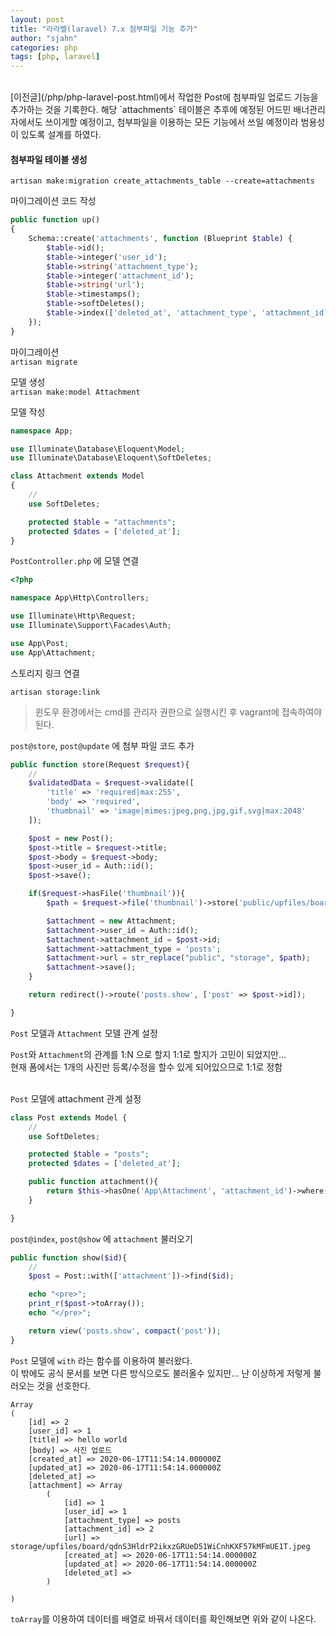```yaml
---
layout: post
title: "라라벨(laravel) 7.x 첨부파일 기능 추가"
author: "sjahn"
categories: php
tags: [php, laravel]
---
```


<br>
[이전글](/php/php-laravel-post.html)에서 작업한 Post에 첨부파일 업로드 기능을 추가하는 것을 기록한다.  
해당 `attachments` 테이블은 추후에 예정된 어드민 배너관리자에서도 쓰이게할 예정이고, 첨부파일을 이용하는 모든 기능에서 쓰일 예정이라
범용성이 있도록 설계를 하였다.
<br>

#### 첨부파일 테이블 생성

`artisan make:migration create_attachments_table --create=attachments`

마이그레이션 코드 작성  
```php
public function up()
{
    Schema::create('attachments', function (Blueprint $table) {
        $table->id();
        $table->integer('user_id');
        $table->string('attachment_type');
        $table->integer('attachment_id');
        $table->string('url');
        $table->timestamps();
        $table->softDeletes();
        $table->index(['deleted_at', 'attachment_type', 'attachment_id']);
    });
}
```

마이그레이션  
`artisan migrate`

모델 생성  
`artisan make:model Attachment`

모델 작성  
```php
namespace App;

use Illuminate\Database\Eloquent\Model;
use Illuminate\Database\Eloquent\SoftDeletes;

class Attachment extends Model
{
    //
    use SoftDeletes;

    protected $table = "attachments";
    protected $dates = ['deleted_at'];
}
```

`PostController.php` 에 모델 연결  

```php
<?php

namespace App\Http\Controllers;

use Illuminate\Http\Request;
use Illuminate\Support\Facades\Auth;

use App\Post;
use App\Attachment;
```

스토리지 링크 연결  

`artisan storage:link`

> 윈도우 환경에서는 cmd를 관리자 권한으로 실행시킨 후 vagrant에 접속하여야 된다.  

`post@store`, `post@update` 에 첨부 파일 코드 추가  

```php
public function store(Request $request){
    //
    $validatedData = $request->validate([
        'title' => 'required|max:255',
        'body' => 'required',
        'thumbnail' => 'image|mimes:jpeg,png,jpg,gif,svg|max:2048'
    ]);

    $post = new Post();
    $post->title = $request->title;
    $post->body = $request->body;
    $post->user_id = Auth::id();
    $post->save();

    if($request->hasFile('thumbnail')){
        $path = $request->file('thumbnail')->store('public/upfiles/board');

        $attachment = new Attachment;
        $attachment->user_id = Auth::id();
        $attachment->attachment_id = $post->id;
        $attachment->attachment_type = 'posts';
        $attachment->url = str_replace("public", "storage", $path);
        $attachment->save();
    }

    return redirect()->route('posts.show', ['post' => $post->id]);

}
```

`Post` 모델과 `Attachment` 모델 관계 설정  

`Post`와 `Attachment`의 관계를 1:N 으로 할지 1:1로 할지가 고민이 되었지만...  
현재 폼에서는 1개의 사진만 등록/수정을 할수 있게 되어있으므로 1:1로 정함  
<br>

`Post` 모델에 attachment 관계 설정  

```php
class Post extends Model {
    //
    use SoftDeletes;

    protected $table = "posts";
    protected $dates = ['deleted_at'];

    public function attachment(){
        return $this->hasOne('App\Attachment', 'attachment_id')->where('attachment_type', 'posts');
    }

}
```

`post@index`, `post@show` 에 `attachment` 불러오기  

```php
public function show($id){
    //
    $post = Post::with(['attachment'])->find($id);

    echo "<pre>";
    print_r($post->toArray());
    echo "</pre>";

    return view('posts.show', compact('post'));
}
```

`Post` 모델에 `with` 라는 함수를 이용하여 불러왔다.  
이 밖에도 공식 문서를 보면 다른 방식으로도 불러올수 있지만... 난 이상하게 저렇게 불러오는 것을 선호한다.  

```
Array
(
    [id] => 2
    [user_id] => 1
    [title] => hello world
    [body] => 사진 업로드
    [created_at] => 2020-06-17T11:54:14.000000Z
    [updated_at] => 2020-06-17T11:54:14.000000Z
    [deleted_at] => 
    [attachment] => Array
        (
            [id] => 1
            [user_id] => 1
            [attachment_type] => posts
            [attachment_id] => 2
            [url] => storage/upfiles/board/qdnS3HldrP2ikxzGRUeD51WiCnhKXF57kMFmUE1T.jpeg
            [created_at] => 2020-06-17T11:54:14.000000Z
            [updated_at] => 2020-06-17T11:54:14.000000Z
            [deleted_at] => 
        )

)
```

`toArray`를 이용하여 데이터를 배열로 바꿔서 데이터를 확인해보면 위와 같이 나온다.